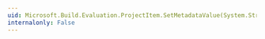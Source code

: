```yaml
---
uid: Microsoft.Build.Evaluation.ProjectItem.SetMetadataValue(System.String,System.String)
internalonly: False
---
```

